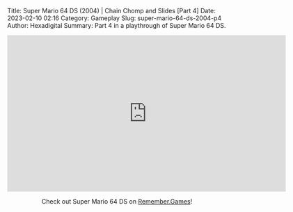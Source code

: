 Title: Super Mario 64 DS (2004) | Chain Chomp and Slides [Part 4]
Date: 2023-02-10 02:16
Category: Gameplay
Slug: super-mario-64-ds-2004-p4
Author: Hexadigital
Summary: Part 4 in a playthrough of Super Mario 64 DS.

<center><iframe src="https://www.youtube.com/embed/WG_ZkJchWok?feature=oembed" allow="accelerometer; autoplay; encrypted-media; gyroscope; picture-in-picture" width="640" height="360" frameborder="0"></iframe>

Check out Super Mario 64 DS on [Remember.Games](https://remember.games/game/2250/super-mario-64-ds/)!</center>

